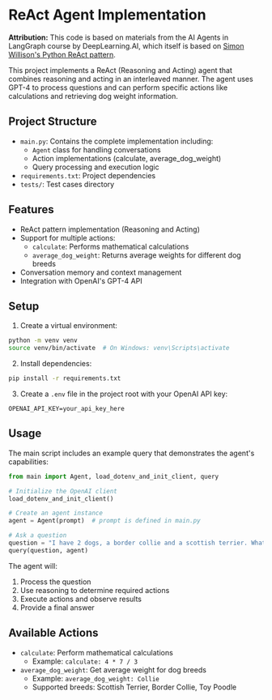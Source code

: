 # ReAct Agent Implementation

**Attribution:**
This code is based on materials from the AI Agents in LangGraph course by DeepLearning.AI, which itself is based on [Simon Willison's Python ReAct pattern](https://til.simonwillison.net/llms/python-react-pattern).

This project implements a ReAct (Reasoning and Acting) agent that combines reasoning and acting in an interleaved manner. The agent uses GPT-4 to process questions and can perform specific actions like calculations and retrieving dog weight information.

## Project Structure
- `main.py`: Contains the complete implementation including:
  - `Agent` class for handling conversations
  - Action implementations (calculate, average_dog_weight)
  - Query processing and execution logic
- `requirements.txt`: Project dependencies
- `tests/`: Test cases directory

## Features
- ReAct pattern implementation (Reasoning and Acting)
- Support for multiple actions:
  - `calculate`: Performs mathematical calculations
  - `average_dog_weight`: Returns average weights for different dog breeds
- Conversation memory and context management
- Integration with OpenAI's GPT-4 API

## Setup
1. Create a virtual environment:
```bash
python -m venv venv
source venv/bin/activate  # On Windows: venv\Scripts\activate
```

2. Install dependencies:
```bash
pip install -r requirements.txt
```

3. Create a `.env` file in the project root with your OpenAI API key:
```
OPENAI_API_KEY=your_api_key_here
```

## Usage
The main script includes an example query that demonstrates the agent's capabilities:

```python
from main import Agent, load_dotenv_and_init_client, query

# Initialize the OpenAI client
load_dotenv_and_init_client()

# Create an agent instance
agent = Agent(prompt)  # prompt is defined in main.py

# Ask a question
question = "I have 2 dogs, a border collie and a scottish terrier. What is their combined weight?"
query(question, agent)
```

The agent will:
1. Process the question
2. Use reasoning to determine required actions
3. Execute actions and observe results
4. Provide a final answer

## Available Actions
- `calculate`: Perform mathematical calculations
  - Example: `calculate: 4 * 7 / 3`
- `average_dog_weight`: Get average weight for dog breeds
  - Example: `average_dog_weight: Collie`
  - Supported breeds: Scottish Terrier, Border Collie, Toy Poodle
